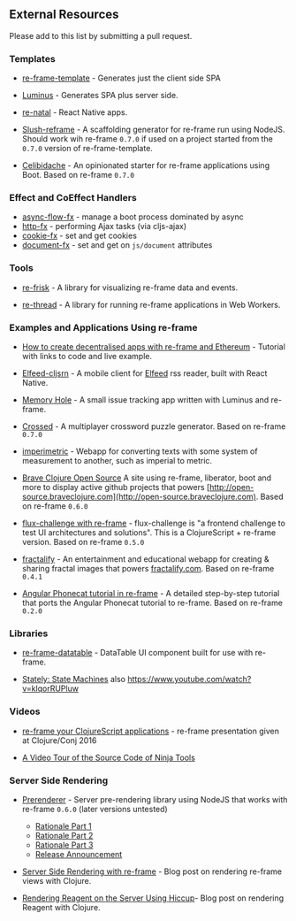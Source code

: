 ## External Resources

Please add to this list by submitting a pull request.


### Templates

* [re-frame-template](https://github.com/Day8/re-frame-template) - Generates just the client side SPA 

* [Luminus](http://www.luminusweb.net) - Generates SPA plus server side. 

* [re-natal](https://github.com/drapanjanas/re-natal) - React Native apps. 
 
* [Slush-reframe](https://github.com/kristianmandrup/slush-reframe) - A scaffolding generator for re-frame run using NodeJS. Should work wih re-frame `0.7.0` if used on a project started from the `0.7.0` version of re-frame-template.

* [Celibidache](https://github.com/velveteer/celibidache/) - An opinionated starter for re-frame applications using Boot. Based on re-frame `0.7.0`

### Effect and CoEffect Handlers

* [async-flow-fx](https://github.com/Day8/re-frame-async-flow-fx) - manage a boot process dominated by async  
* [http-fx](https://github.com/Day8/re-frame-http-fx) - performing Ajax tasks (via cljs-ajax)
* [cookie-fx](https://github.com/SMX-LTD/re-frame-cookie-fx) - set and get cookies
* [document-fx](https://github.com/SMX-LTD/re-frame-document-fx) - set and get on `js/document` attributes

### Tools

* [re-frisk](https://github.com/flexsurfer/re-frisk) - A library for visualizing re-frame data and events.

* [re-thread](https://github.com/yetanalytics/re-thread) - A library for running re-frame applications in Web Workers.

### Examples and Applications Using re-frame

* [How to create decentralised apps with re-frame and Ethereum](https://medium.com/@matus.lestan/how-to-create-decentralised-apps-with-clojurescript-re-frame-and-ethereum-81de24d72ff5#.b9xh9xnis) - Tutorial with links to code and live example. 

* [Elfeed-cljsrn](https://github.com/areina/elfeed-cljsrn) - A mobile client for [Elfeed](https://github.com/skeeto/elfeed) rss reader, built with React Native. 

* [Memory Hole](https://github.com/yogthos/memory-hole) - A small issue tracking app written with Luminus and re-frame.

* [Crossed](https://github.com/velveteer/crossed/) - A multiplayer crossword puzzle generator. Based on re-frame `0.7.0`

* [imperimetric](https://github.com/Dexterminator/imperimetric) - Webapp for converting texts with some system of measurement to another, such as imperial to metric. 

* [Brave Clojure Open Source](https://github.com/braveclojure/open-source) A site using re-frame, liberator, boot and more to display active github projects that powers [http://open-source.braveclojure.com](http://open-source.braveclojure.com). Based on re-frame `0.6.0`

* [flux-challenge with re-frame](https://github.com/staltz/flux-challenge/tree/master/submissions/jelz) -  flux-challenge is "a frontend challenge to test UI architectures and solutions". This is a ClojureScript + re-frame version. Based on re-frame `0.5.0`

* [fractalify](https://github.com/madvas/fractalify/)  - 
  An entertainment and educational webapp for creating & sharing fractal images that powers [fractalify.com](http://fractalify.com). Based on re-frame `0.4.1`

* [Angular Phonecat tutorial in re-frame](http://dhruvp.github.io/2015/03/07/re-frame/) - A detailed step-by-step tutorial that ports the Angular Phonecat tutorial to re-frame. Based on re-frame `0.2.0`

### Libraries

* [re-frame-datatable](https://github.com/kishanov/re-frame-datatable) - DataTable UI component built for use with re-frame. 

* [Stately: State Machines](https://github.com/nodename/stately) also https://www.youtube.com/watch?v=klqorRUPluw

### Videos

* [re-frame your ClojureScript applications](https://youtu.be/cDzjlx6otCU) - re-frame presentation given at Clojure/Conj 2016

* [A Video Tour of the Source Code of Ninja Tools](https://carouselapps.com/2015/12/02/tour-of-the-source-code-of-ninja-tools/)

### Server Side Rendering

* [Prerenderer](https://github.com/pupeno/prerenderer) - Server pre-rendering library using NodeJS that works with re-frame `0.6.0` (later versions untested)
	*  [Rationale Part 1](https://carouselapps.com/2015/09/14/isomorphic-clojurescriptjavascript-for-pre-rendering-single-page-applications-part-2/)
	*  [Rationale Part 2](https://carouselapps.com/2015/09/14/isomorphic-clojurescriptjavascript-for-pre-rendering-single-page-applications-part-2/)
	*  [Rationale Part 3](https://pupeno.com/2015/10/02/isomorphic-javascript-with-clojurescript-for-pre-rendering-single-page-applications-part-3/)
	*  [Release Announcement](https://pupeno.com/2015/12/13/prerenderer-0-2-0-released/)

* [Server Side Rendering with re-frame](http://davidtanzer.net/server_side_rendering_with_re_frame) - Blog post on rendering re-frame views with Clojure.

* [Rendering Reagent on the Server Using Hiccup](http://yogthos.net/posts/2015-11-24-Serverside-Reagent.html)- Blog post on rendering Reagent with Clojure.

<!-- START doctoc generated TOC please keep comment here to allow auto update -->
<!-- DON'T EDIT THIS SECTION, INSTEAD RE-RUN doctoc TO UPDATE -->

<!-- END doctoc generated TOC please keep comment here to allow auto update -->

